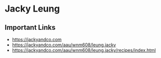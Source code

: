 # Jacky Leung

## Important Links

- https://jackyandco.com
- https://jackyandco.com/aau/wnm608/leung.jacky
- https://jackyandco.com/aau/wnm608/leung.jacky/recipes/index.html